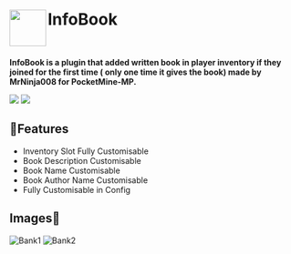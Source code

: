 <h1>InfoBook<img src="https://github.com/MrNinja008/InformationBook/blob/main/icon.png" height="64" width="64" align="left" alt=""></h1><br>

<b>InfoBook is a plugin that added written book in player inventory if they joined for the first time ( only one time it gives the book) 
made by MrNinja008 for PocketMine-MP.</b><br>

[![](https://poggit.pmmp.io/shield.api/InfoBook)](https://poggit.pmmp.io/p/InfoBook)
[![](https://poggit.pmmp.io/shield.state/InfoBook)](https://poggit.pmmp.io/p/InfoBook)
## 🌴Features

- Inventory Slot Fully Customisable 
- Book Description Customisable
- Book Name Customisable
- Book Author Name Customisable
- Fully Customisable in Config
## Images👀

![Bank1](https://media.discordapp.net/attachments/847128531288719403/873929937034297344/IMG_20210808_193522.jpg)
![Bank2](https://media.discordapp.net/attachments/847128531288719403/873930236000108594/IMG_20210808_193636.jpg)

